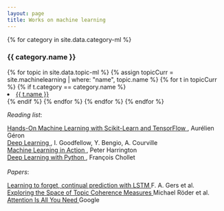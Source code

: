 ```yaml
---
layout: page
title: Works on machine learning
---
```


{% for category in site.data.category-ml %}

<h3>{{ category.name }}</h3>
<u1>
    {% for topic in site.data.topic-ml %}
        {% assign topicCurr = site.machinelearning | where: "name", topic.name %}
        {% for t in topicCurr %}
            {% if t.category == category.name %}
                <li class="nobull">
                    <a class="cleanLink" href="{{ t.url }}">{{ t.name }}</a>
                </li>
            {% endif %}
        {% endfor %}
    {% endfor %}
</u1>
{% endfor %}

<br>


<i>Reading list</i>:
<br>

<a class="cleanLinkSource" href="https://www.lpsm.paris/pageperso/has/source/Hand-on-ML.pdf">
    Hands-On Machine Learning with Scikit-Learn and TensorFlow </a>, Aurélien Géron
<br>
<a class="cleanLinkSource" href="https://www.deeplearningbook.org/">
    Deep Learning </a>, I. Goodfellow, Y. Bengio, A. Courville
<br>
<a class="cleanLinkSource" href="https://www.cs.huji.ac.il/~shais/UnderstandingMachineLearning/understanding-machine-learning-theory-algorithms.pdf">
    Machine Learning in Action </a>, Peter Harrington 
<br>
<a class="cleanLinkSource" href="http://faculty.neu.edu.cn/yury/AAI/Textbook/Deep%20Learning%20with%20Python.pdf">
    Deep Learning with Python </a>, François Chollet
<br><br>
<i>Papers</i>:
<br>

<a class="cleanLinkSource" href="http://citeseerx.ist.psu.edu/viewdoc/download?doi=10.1.1.55.5709&amp;rep=rep1&amp;type=pdf" rel="nofollow">Learning to forget, continual prediction with LSTM </a>  F. A. Gers et al.
<br>
<a class="cleanLinkSource" href="https://svn.aksw.org/papers/2015/WSDM_Topic_Evaluation/public.pdf">Exploring the Space of Topic Coherence Measures </a> Michael Röder et al.
<br>
<a class="cleanLinkSource" href="https://arxiv.org/pdf/1706.03762.pdf">Attention Is All You Need </a> Google 

